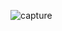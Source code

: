 ![capture](https://user-images.githubusercontent.com/36005170/50639204-a3398180-0f86-11e9-9720-64a086b50d33.PNG)
